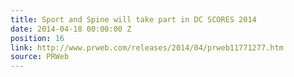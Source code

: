 ```yaml
---
title: Sport and Spine will take part in DC SCORES 2014
date: 2014-04-18 00:00:00 Z
position: 16
link: http://www.prweb.com/releases/2014/04/prweb11771277.htm
source: PRWeb
---
```


